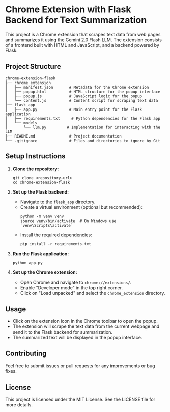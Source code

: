 # Chrome Extension with Flask Backend for Text Summarization

This project is a Chrome extension that scrapes text data from web pages and summarizes it using the Gemini 2.0 Flash LLM. The extension consists of a frontend built with HTML and JavaScript, and a backend powered by Flask.

## Project Structure

```
chrome-extension-flask
├── chrome_extension
│   ├── manifest.json       # Metadata for the Chrome extension
│   ├── popup.html          # HTML structure for the popup interface
│   ├── popup.js            # JavaScript logic for the popup
│   └── content.js          # Content script for scraping text data
├── flask_app
│   ├── app.py              # Main entry point for the Flask application
│   ├── requirements.txt     # Python dependencies for the Flask app
│   └── models
│       └── llm.py         # Implementation for interacting with the LLM
├── README.md               # Project documentation
└── .gitignore              # Files and directories to ignore by Git
```

## Setup Instructions

1. **Clone the repository:**
   ```
   git clone <repository-url>
   cd chrome-extension-flask
   ```

2. **Set up the Flask backend:**
   - Navigate to the `flask_app` directory.
   - Create a virtual environment (optional but recommended):
     ```
     python -m venv venv
     source venv/bin/activate  # On Windows use `venv\Scripts\activate`
     ```
   - Install the required dependencies:
     ```
     pip install -r requirements.txt
     ```

3. **Run the Flask application:**
   ```
   python app.py
   ```

4. **Set up the Chrome extension:**
   - Open Chrome and navigate to `chrome://extensions/`.
   - Enable "Developer mode" in the top right corner.
   - Click on "Load unpacked" and select the `chrome_extension` directory.

## Usage

- Click on the extension icon in the Chrome toolbar to open the popup.
- The extension will scrape the text data from the current webpage and send it to the Flask backend for summarization.
- The summarized text will be displayed in the popup interface.

## Contributing

Feel free to submit issues or pull requests for any improvements or bug fixes.

## License

This project is licensed under the MIT License. See the LICENSE file for more details.